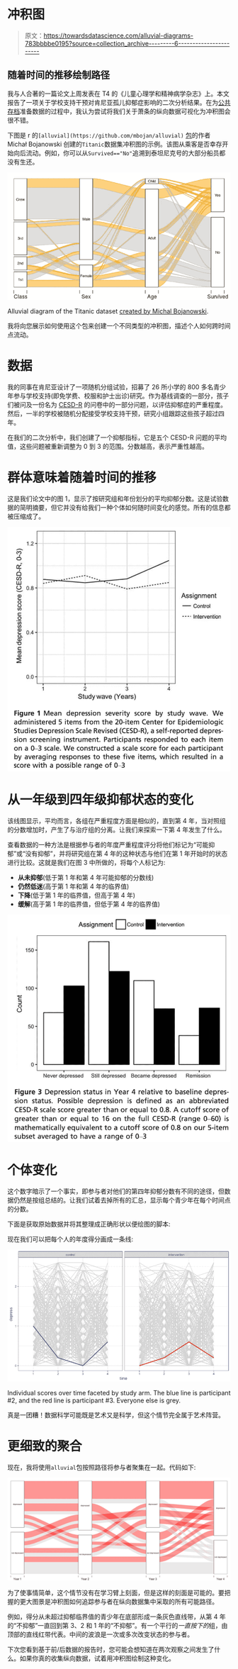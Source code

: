 # 冲积图

> 原文：<https://towardsdatascience.com/alluvial-diagrams-783bbbbe0195?source=collection_archive---------6----------------------->

## 随着时间的推移绘制路径

我与人合著的一篇论文上周发表在 T4 的《儿童心理学和精神病学杂志》上。本文报告了一项关于学校支持干预对肯尼亚孤儿抑郁症影响的二次分析结果。在为[公共存档](https://ericpgreen.github.io/JCPP2018/jcpp.html)准备数据的过程中，我认为尝试将我们关于萧条的纵向数据可视化为冲积图会很不错。

下图是 r 的`[alluvial](https://github.com/mbojan/alluvial)` [包](https://github.com/mbojan/alluvial)的作者 Michał Bojanowski 创建的`Titanic`数据集冲积图的示例。该图从乘客是否幸存开始向后流动。例如，你可以从`Survived=="No"`追溯到泰坦尼克号的大部分船员都没有生还。

![](img/42bd6b1a83295bfda309650d066dcf06.png)

Alluvial diagram of the Titanic dataset [created by Michal Bojanowski](https://cran.r-project.org/web/packages/alluvial/vignettes/alluvial.html).

我将向您展示如何使用这个包来创建一个不同类型的冲积图，描述个人如何跨时间点流动。

# 数据

我的同事在肯尼亚设计了一项随机分组试验，招募了 26 所小学的 800 多名青少年参与学校支持(即免学费、校服和护士出诊)研究。作为基线调查的一部分，孩子们被问及一份名为 [CESD-R](http://cesd-r.com/) 的问卷中的一部分问题，以评估抑郁症的严重程度。然后，一半的学校被随机分配接受学校支持干预，研究小组跟踪这些孩子超过四年。

在我们的二次分析中，我们创建了一个抑郁指标，它是五个 CESD-R 问题的平均值，这些问题被重新调整为 0 到 3 的范围。分数越高，表示严重性越高。

# 群体意味着随着时间的推移

这是我们论文中的图 1，显示了按研究组和年份划分的平均抑郁分数。这是试验数据的简明摘要，但它并没有给我们一种个体如何随时间变化的感觉。所有的信息都被压缩成了。

![](img/04647deffc2402fb3c43a0345f398d77.png)

# 从一年级到四年级抑郁状态的变化

该线图显示，平均而言，各组在严重程度方面是相似的，直到第 4 年，当对照组的分数增加时，产生了与治疗组的分离。让我们来探索一下第 4 年发生了什么。

查看数据的一种方法是根据参与者的年度严重程度评分将他们标记为“可能抑郁”或“没有抑郁”，并将研究组在第 4 年的这种状态与他们在第 1 年开始时的状态进行比较。这就是我们在图 3 中所做的，将每个人标记为:

*   **从未抑郁**(低于第 1 年和第 4 年可能抑郁的分数线)
*   **仍然低迷**(高于第 1 年和第 4 年的临界值)
*   **下降**(低于第 1 年的临界值，但高于第 4 年)
*   **缓解**(高于第 1 年的临界值，但低于第 4 年的临界值)

![](img/aa21109618cb9686b7fd294c5f8a3d78.png)

# 个体变化

这个数字暗示了一个事实，即参与者对他们的第四年抑郁分数有不同的途径，但数据仍然是按组总结的。让我们试着去掉所有的汇总，显示每个青少年在每个时间点的分数。

下面是获取原始数据并将其整理成正确形状以便绘图的脚本:

现在我们可以把每个人的年度得分画成一条线:

![](img/47f001e5ee9b23996c582adefe3f130b.png)

Individual scores over time faceted by study arm. The blue line is participant #2, and the red line is participant #3\. Everyone else is grey.

真是一团糟！数据科学可能既是艺术又是科学，但这个情节完全属于艺术阵营。

# 更细致的聚合

现在，我将使用`alluvial`包按照路径将参与者聚集在一起。代码如下:

![](img/ff48b0baa65c5e8db208567b2377d11c.png)

为了使事情简单，这个情节没有在学习臂上刻面，但是这样的刻面是可能的。要把握的更大图景是冲积图如何追踪参与者在纵向数据集中采取的所有可能路径。

例如，得分从未超过抑郁临界值的青少年在底部形成一条灰色直线带，从第 4 年的“不抑郁”一直回到第 3、2 和 1 年的“不抑郁”。有一个平行的*一直按下的*组，由顶部的直线红带代表。中间的波浪是一次或多次改变状态的参与者。

下次您看到基于前/后数据的报告时，您可能会想知道在两次观察之间发生了什么。如果你真的收集纵向数据，试着用冲积图绘制这种变化。